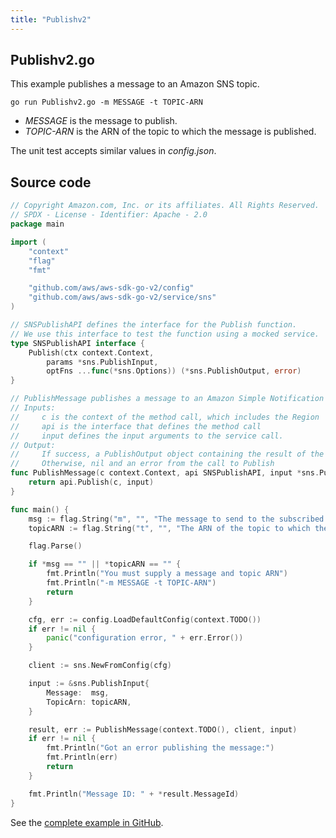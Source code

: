 ```yaml
---
title: "Publishv2"
---
```

## Publishv2.go

This example publishes a message to an Amazon SNS topic.

`go run Publishv2.go -m MESSAGE -t TOPIC-ARN`

- _MESSAGE_ is the message to publish.
- _TOPIC-ARN_ is the ARN of the topic to which the message is published.

The unit test accepts similar values in _config.json_.

## Source code

```go
// Copyright Amazon.com, Inc. or its affiliates. All Rights Reserved.
// SPDX - License - Identifier: Apache - 2.0
package main

import (
	"context"
	"flag"
	"fmt"

	"github.com/aws/aws-sdk-go-v2/config"
	"github.com/aws/aws-sdk-go-v2/service/sns"
)

// SNSPublishAPI defines the interface for the Publish function.
// We use this interface to test the function using a mocked service.
type SNSPublishAPI interface {
	Publish(ctx context.Context,
		params *sns.PublishInput,
		optFns ...func(*sns.Options)) (*sns.PublishOutput, error)
}

// PublishMessage publishes a message to an Amazon Simple Notification Service (Amazon SNS) topic
// Inputs:
//     c is the context of the method call, which includes the Region
//     api is the interface that defines the method call
//     input defines the input arguments to the service call.
// Output:
//     If success, a PublishOutput object containing the result of the service call and nil
//     Otherwise, nil and an error from the call to Publish
func PublishMessage(c context.Context, api SNSPublishAPI, input *sns.PublishInput) (*sns.PublishOutput, error) {
	return api.Publish(c, input)
}

func main() {
	msg := flag.String("m", "", "The message to send to the subscribed users of the topic")
	topicARN := flag.String("t", "", "The ARN of the topic to which the user subscribes")

	flag.Parse()

	if *msg == "" || *topicARN == "" {
		fmt.Println("You must supply a message and topic ARN")
		fmt.Println("-m MESSAGE -t TOPIC-ARN")
		return
	}

	cfg, err := config.LoadDefaultConfig(context.TODO())
	if err != nil {
		panic("configuration error, " + err.Error())
	}

	client := sns.NewFromConfig(cfg)

	input := &sns.PublishInput{
		Message:  msg,
		TopicArn: topicARN,
	}

	result, err := PublishMessage(context.TODO(), client, input)
	if err != nil {
		fmt.Println("Got an error publishing the message:")
		fmt.Println(err)
		return
	}

	fmt.Println("Message ID: " + *result.MessageId)
}

```

See the [complete example in GitHub](https://github.com/awsdocs/aws-doc-sdk-examples/blob/main/gov2/sns/Publish/Publishv2.go).